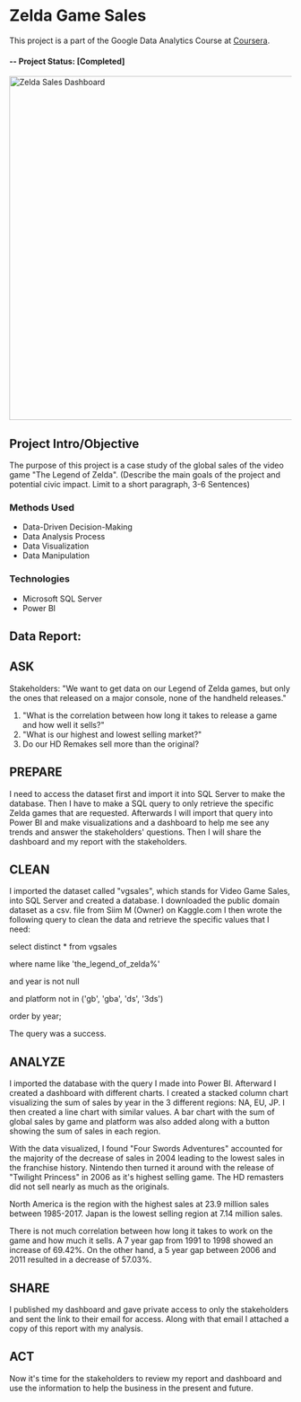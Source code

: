 # Zelda Game Sales
This project is a part of the Google Data Analytics Course at [Coursera]([http://www.codeforsanfrancisco.org](https://www.coursera.org/enroll/google-data-analytics/paidmedia?)).  

#### -- Project Status: [Completed]
<img width="613" alt="Zelda Sales Dashboard" src="https://github.com/wsiso826/Google-Capstone/assets/149908201/f5621247-adf4-46e1-970c-ff6800e9407c">

## Project Intro/Objective
The purpose of this project is a case study of the global sales of the video game "The Legend of Zelda". (Describe the main goals of the project and potential civic impact. Limit to a short paragraph, 3-6 Sentences)

### Methods Used
* Data-Driven Decision-Making
* Data Analysis Process
* Data Visualization
* Data Manipulation

### Technologies
* Microsoft SQL Server 
* Power BI 


## Data Report:

## ASK 
Stakeholders: "We want to get data on our Legend of Zelda games, but only the ones that released on a major console, none of the handheld releases."
1) "What is the correlation between how long it takes to release a game and how well it sells?"
2) "What is our highest and lowest selling market?"
3) Do our HD Remakes sell more than the original?

## PREPARE
I need to access the dataset first and import it into SQL Server to make the database. Then I have to make a SQL query to only retrieve the specific Zelda games that are requested. Afterwards I will import that query into Power BI and make visualizations and a dashboard to help me see any trends and answer the stakeholders' questions. Then I will share the dashboard and my report with the stakeholders. 

## CLEAN
I imported the dataset called "vgsales", which stands for Video Game Sales, into SQL Server and created a database. I downloaded the public domain dataset as a csv. file from Siim M (Owner) on Kaggle.com
I then wrote the following query to clean the data and retrieve the specific values that I need:
 
select distinct * from vgsales

where name like 'the_legend_of_zelda%'

and year is not null

and platform not in ('gb', 'gba', 'ds', '3ds')

order by year;

The query was a success.

## ANALYZE
I imported the database with the query I made into Power BI. Afterward I created a dashboard with different charts. 
I created a stacked column chart visualizing the sum of sales by year in the 3 different regions: NA, EU, JP. I then created a line chart with similar values. A bar chart with the sum of global sales by game and platform was also added along with a button showing the sum of sales in each region. 

With the data visualized, I found "Four Swords Adventures" accounted for the majority of the decrease of sales in 2004 leading to the lowest sales in the franchise history. Nintendo then turned it around with the release of "Twilight Princess" in 2006 as it's highest selling game. The HD remasters did not sell nearly as much as the originals. 

North America is the region with the highest sales at 23.9 million sales between 1985-2017. Japan is the lowest selling region at 7.14 million sales. 

There is not much correlation between how long it takes to work on the game and how much it sells. A 7 year gap from 1991 to 1998 showed an increase of 69.42%. On the other hand, a 5 year gap between 2006 and 2011 resulted in a decrease of 57.03%.

## SHARE
I published my dashboard and gave private access to only the stakeholders and sent the link to their email for access. Along with that email I attached a copy of this report with my analysis. 

## ACT
Now it's time for the stakeholders to review my report and dashboard and use the information to help the business in the present and future. 
